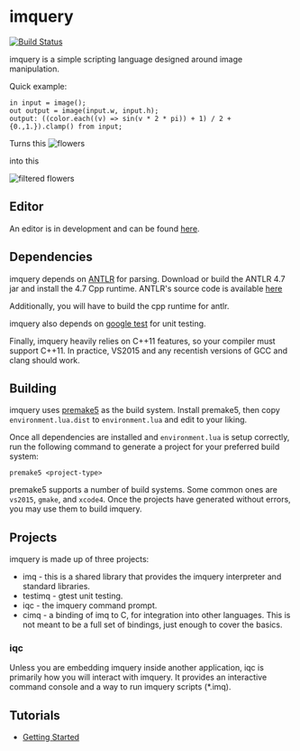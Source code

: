 # imquery

[![Build Status](https://travis-ci.org/redxdev/imquery.svg?branch=master)](https://travis-ci.org/redxdev/imquery)

imquery is a simple scripting language designed around image manipulation.

Quick example:

    in input = image();
    out output = image(input.w, input.h);
    output: ((color.each((v) => sin(v * 2 * pi)) + 1) / 2 + {0.,1.}).clamp() from input;

Turns this
![flowers](https://github.com/redxdev/imquery/raw/master/images/flowers.png)

into this

![filtered flowers](https://github.com/redxdev/imquery/raw/master/images/readme-output.png)

## Editor

An editor is in development and can be found [here](https://github.com/redxdev/iqed).

## Dependencies

imquery depends on [ANTLR](http://www.antlr.org/) for parsing. Download or build the ANTLR 4.7
jar and install the 4.7 Cpp runtime. ANTLR's source code is available [here](https://github.com/antlr/antlr4)

Additionally, you will have to build the cpp runtime for antlr.

imquery also depends on [google test](https://github.com/google/googletest) for unit testing.

Finally, imquery heavily relies on C++11 features, so your compiler must support C++11. In
practice, VS2015 and any recentish versions of GCC and clang should work.

## Building

imquery uses [premake5](https://premake.github.io/) as the build system. Install premake5,
then copy `environment.lua.dist` to `environment.lua` and edit to your liking.

Once all dependencies are installed and `environment.lua` is setup correctly, run the following
command to generate a project for your preferred build system:

    premake5 <project-type>

premake5 supports a number of build systems. Some common ones are `vs2015`, `gmake`, and `xcode4`.
Once the projects have generated without errors, you may use them to build imquery.

## Projects

imquery is made up of three projects:

* imq - this is a shared library that provides the imquery interpreter and standard
libraries.
* testimq - gtest unit testing.
* iqc - the imquery command prompt.
* cimq - a binding of imq to C, for integration into other languages. This is not meant to be a
full set of bindings, just enough to cover the basics.

### iqc

Unless you are embedding imquery inside another application, iqc is primarily how you will
interact with imquery. It provides an interactive command console and a way to run imquery scripts
(*.imq).

## Tutorials

* [Getting Started](https://github.com/redxdev/imquery/blob/master/docs/GettingStarted.md)
